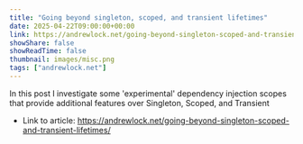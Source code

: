```yaml
---
title: "Going beyond singleton, scoped, and transient lifetimes"
date: 2025-04-22T09:00:00+00:00
link: https://andrewlock.net/going-beyond-singleton-scoped-and-transient-lifetimes/
showShare: false
showReadTime: false
thumbnail: images/misc.png
tags: ["andrewlock.net"]
---
```

In this post I investigate some 'experimental' dependency injection scopes that provide additional features over Singleton, Scoped, and Transient

- Link to article: https://andrewlock.net/going-beyond-singleton-scoped-and-transient-lifetimes/